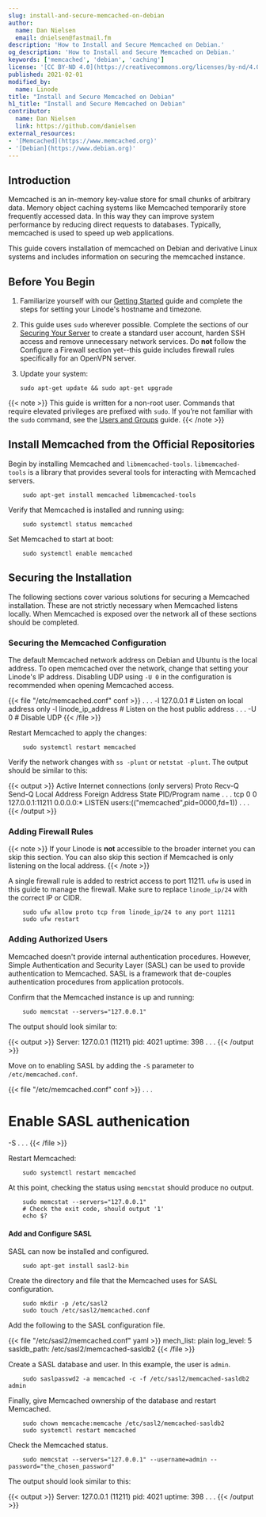 ```yaml
---
slug: install-and-secure-memcached-on-debian
author:
  name: Dan Nielsen
  email: dnielsen@fastmail.fm
description: 'How to Install and Secure Memcached on Debian.'
og_description: 'How to Install and Secure Memcached on Debian.'
keywords: ['memcached', 'debian', 'caching']
license: '[CC BY-ND 4.0](https://creativecommons.org/licenses/by-nd/4.0)'
published: 2021-02-01
modified_by:
  name: Linode
title: "Install and Secure Memcached on Debian"
h1_title: "Install and Secure Memcached on Debian"
contributor:
  name: Dan Nielsen
  link: https://github.com/danielsen
external_resources:
- '[Memcached](https://www.memcached.org)'
- '[Debian](https://www.debian.org)'
---
```


## Introduction

Memcached is an in-memory key-value store for small chunks of arbitrary data. Memory object caching systems like Memcached temporarily store frequently accessed data. In this way they can improve system performance by reducing direct requests to databases. Typically, memcached is used to speed up web applications.

This guide covers installation of memcached on Debian and derivative Linux systems and includes information on securing the memcached instance.

## Before You Begin

1.  Familiarize yourself with our [Getting Started](/docs/getting-started/) guide and complete the steps for setting your Linode's hostname and timezone.

2.  This guide uses `sudo` wherever possible. Complete the sections of our [Securing Your Server](/docs/security/securing-your-server/) to create a standard user account, harden SSH access and remove unnecessary network services. Do **not** follow the Configure a Firewall section yet--this guide includes firewall rules specifically for an OpenVPN server.

3.  Update your system:

        sudo apt-get update && sudo apt-get upgrade

<!-- Include one of the following notes if appropriate. --->

{{< note >}}
This guide is written for a non-root user. Commands that require elevated privileges are prefixed with `sudo`. If you’re not familiar with the `sudo` command, see the [Users and Groups](/docs/tools-reference/linux-users-and-groups/) guide.
{{< /note >}}

## Install Memcached from the Official Repositories

Begin by installing Memcached and `libmemcached-tools`. `libmemcached-tools` is a library that provides several tools for interacting with Memcached servers.

        sudo apt-get install memcached libmemcached-tools

Verify that Memcached is installed and running using:

        sudo systemctl status memcached

Set Memcached to start at boot:

        sudo systemctl enable memcached

## Securing the Installation

The following sections cover various solutions for securing a Memcached installation. These are not strictly necessary when Memcached listens locally. When Memcached is exposed over the network all of these sections should be completed.

### Securing the Memcached Configuration

The default Memcached network address on Debian and Ubuntu is the local address. To open memcached over the network, change that setting your Linode's IP address. Disabling UDP using `-U 0` in the configuration is recommended when opening Memcached access.

{{< file "/etc/memcached.conf" conf >}}
. . .
-l 127.0.0.1            # Listen on local address only
-l linode_ip_address    # Listen on the host public address
. . .
-U 0                    # Disable UDP
{{< /file >}}

Restart Memcached to apply the changes:

        sudo systemctl restart memcached

Verify the network changes with `ss -plunt` or `netstat -plunt`. The output should be similar to this:

{{< output >}}
Active Internet connections (only servers)
Proto Recv-Q Send-Q Local Address           Foreign Address         State       PID/Program name
. . .
tcp        0      0 127.0.0.1:11211         0.0.0.0:*               LISTEN      users:(("memcached",pid=0000,fd=1))
. . .
{{< /output >}}

### Adding Firewall Rules

{{< note >}}
If your Linode is **not** accessible to the broader internet you can skip this section. You can also skip this section if Memcached is only listening on the local address.
{{< /note >}}

A single firewall rule is added to restrict access to port 11211. `ufw` is used in this guide to manage the firewall. Make sure to replace `linode_ip/24` with the correct IP or CIDR.

        sudo ufw allow proto tcp from linode_ip/24 to any port 11211
        sudo ufw restart

### Adding Authorized Users

Memcached doesn't provide internal authentication procedures. However, Simple Authentication and Security Layer (SASL) can be used to provide authentication to Memcached. SASL is a framework that de-couples authentication procedures from application protocols.

Confirm that the Memcached instance is up and running:

        sudo memcstat --servers="127.0.0.1"
       
The output should look similar to:

{{< output >}}
Server: 127.0.0.1 (11211)
    pid: 4021
    uptime: 398
    . . .
{{< /output >}}

Move on to enabling SASL by adding the `-S` parameter to `/etc/memcached.conf`.

{{< file "/etc/memcached.conf" conf >}}
. . .
# Enable SASL authenication
-S
. . .
{{< /file >}}

Restart Memcached:

        sudo systemctl restart memcached

At this point, checking the status using `memcstat` should produce no output.

        sudo memcstat --servers="127.0.0.1"
        # Check the exit code, should output '1'
        echo $?

#### Add and Configure SASL

SASL can now be installed and configured.

        sudo apt-get install sasl2-bin

Create the directory and file that the Memcached uses for SASL configuration.

        sudo mkdir -p /etc/sasl2
        sudo touch /etc/sasl2/memcached.conf

Add the following to the SASL configuration file.

{{< file "/etc/sasl2/memcached.conf" yaml >}}
mech_list: plain
log_level: 5
sasldb_path: /etc/sasl2/memcached-sasldb2
{{< /file >}}

Create a SASL database and user. In this example, the user is `admin`.

        sudo saslpasswd2 -a memcached -c -f /etc/sasl2/memcached-sasldb2 admin

Finally, give Memcached ownership of the database and restart Memcached.

        sudo chown memcache:memcache /etc/sasl2/memcached-sasldb2
        sudo systemctl restart memcached

Check the Memcached status.

        sudo memcstat --servers="127.0.0.1" --username=admin --password="the_chosen_password"

The output should look similar to this:

{{< output >}}
Server: 127.0.0.1 (11211)
    pid: 4021
    uptime: 398
    . . .
{{< /output >}}